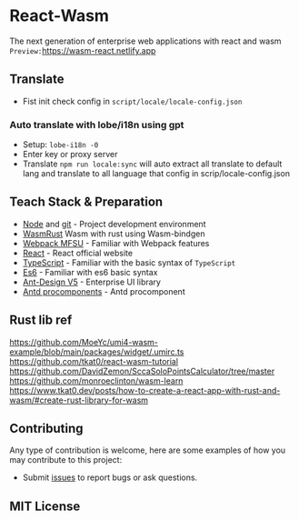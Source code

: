 
# React-Wasm

The next generation of enterprise web applications with react and wasm `Preview:`<https://wasm-react.netlify.app>

## Translate

- Fist init check config in `script/locale/locale-config.json`

### Auto translate with lobe/i18n using gpt

- Setup: `lobe-i18n -0`
- Enter key or proxy server
- Translate `npm run locale:sync` will auto extract all translate to default lang and translate to all language that config in scrip/locale-config.json

## Teach Stack & Preparation

- [Node](http://nodejs.org/) and [git](https://git-scm.com/) - Project development environment
- [WasmRust](https://github.com/rustwasm/wasm-bindgen) Wasm with rust using Wasm-bindgen
- [Webpack MFSU](https://umijs.org/blog/mfsu-faster-than-vite) - Familiar with Webpack features
- [React](https://react.dev/) - React official website
- [TypeScript](https://www.typescriptlang.org/) - Familiar with the basic syntax of `TypeScript`
- [Es6](http://es6.ruanyifeng.com/) - Familiar with es6 basic syntax
- [Ant-Design V5](https://ant.design) - Enterprise UI library
- [Antd procomponents](https://procomponents.ant.design/) - Antd procomponent

## Rust lib ref

<https://github.com/MoeYc/umi4-wasm-example/blob/main/packages/widget/.umirc.ts>
<https://github.com/tkat0/react-wasm-tutorial>
<https://github.com/DavidZemon/SccaSoloPointsCalculator/tree/master>
<https://github.com/monroeclinton/wasm-learn>
 <https://www.tkat0.dev/posts/how-to-create-a-react-app-with-rust-and-wasm/#create-rust-library-for-wasm>

## Contributing

Any type of contribution is welcome, here are some examples of how you may contribute to this project:

- Submit [issues](https://github.com/next-dev-team/react-next-admin/issues) to report bugs or ask questions.

## MIT License
